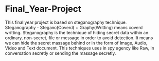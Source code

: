 # Final_Year-Project
This final year project is based on steganography technique.
Steganography -  Stegano(Coverd) + Graphy(Writting) means coverd writting.
Steganography is the technique of hiding secret data within an ordinary, non-secret, file or message in order to avoid detection.
It means we can hide the secret massage behind or in the form of Image, Audio, Video and Text document.
This techniques uses in spy agency like Raw, in conversation secretly or sending the massage secretly.
